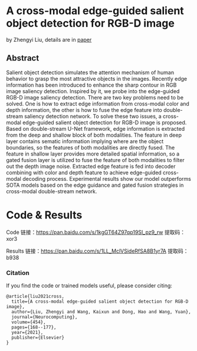 # A cross-modal edge-guided salient object detection for RGB-D image 
by Zhengyi Liu, details are in [paper](https://linkinghub.elsevier.com/retrieve/pii/S0925231221007244)

## Abstract  

Salient object detection simulates the attention mechanism of human behavior to grasp the most attractive objects in the images. Recently edge information has been introduced to enhance the sharp contour in RGB image saliency detection. Inspired by it, we probe into the edge-guided RGB-D image saliency detection. There are two key problems need to be solved. One is how to extract edge information from cross-modal color and depth information, the other is how to fuse the edge feature into double-stream saliency detection network. To solve these two issues, a cross-modal edge-guided salient object detection for RGB-D image is proposed. Based on double-stream U-Net framework, edge information is extracted from the deep and shallow block of both modalities. The feature in deep layer contains sematic information implying where are the object boundaries, so the features of both modalities are directly fused. The feature in shallow layer provides more detailed spatial information, so a gated fusion layer is utilized to fuse the feature of both modalities to filter out the depth image noise. Extracted edge feature is fed into decoder combining with color and depth feature to achieve edge-guided cross-modal decoding process. Experimental results show our model outperforms SOTA models based on the edge guidance and gated fusion strategies in cross-modal double-stream network.


# Code & Results 
Code
链接：https://pan.baidu.com/s/1kgGT64Z97qp19SI_pz9_rw 
提取码：xor3 

Results
链接：https://pan.baidu.com/s/1LL_MclVSideRfSA8B1yr7A 
提取码：b938 


### Citation

If you find the code or trained models useful, please consider citing:

```
@article{liu2021cross,
  title={A cross-modal edge-guided salient object detection for RGB-D image},
  author={Liu, Zhengyi and Wang, Kaixun and Dong, Hao and Wang, Yuan},
  journal={Neurocomputing},
  volume={454},
  pages={168--177},
  year={2021},
  publisher={Elsevier}
}
```
